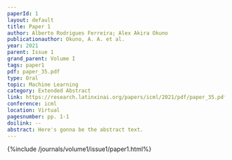 ```yaml
---
paperId: 1
layout: default
title: Paper 1
author: Alberto Rodrigues Ferreira; Alex Akira Okuno
publicationauthor: Okuno, A. A. et al.
year: 2021
parent: Issue 1
grand_parent: Volume I
tags: paper1
pdf: paper_35.pdf
type: Oral
topic: Machine Learning
category: Extended Abstract
link: https://research.latinxinai.org/papers/icml/2021/pdf/paper_35.pdf
conference: icml
location: Virtual
pagesnumber: pp. 1-1
doilink: --
abstract: Here's gonna be the abstract text.
---
```


{%include /journals/volume1/issue1/paper1.html%}